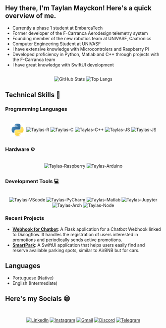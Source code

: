 ## Hey there, I'm Taylan Mayckon! Here's a quick overview of me.

- Currently a phase 1 student at EmbarcaTech
- Former developer of the F-Carranca Aerodesign telemetry system
- Founding member of the new robotics team at UNIVASF, Caatronics 
- Computer Engineering Student at UNIVASF
- I have extensive knowledge with Microcontrolers and Raspberry Pi
- Developed proficiency in Python, Matlab and C++ through projects with the F-Carranca team
- I have great knowledge with SwiftUI development


 ##
 
<div align="center">
 
![GitHub Stats](https://github-readme-stats.vercel.app/api?username=taylanmayckon&show_icons=true&theme=shadow_red)
![Top Langs](https://github-readme-stats.vercel.app/api/top-langs/?username=taylanmayckon&layout=compact&theme=shadow_red)

</div>

## Technical Skills 🧠
### Programming Languages
<div style="display: inline_block", align="center"><br>
  <img align="center" alt="Taylas-Python" width="48" src="https://raw.githubusercontent.com/devicons/devicon/master/icons/python/python-original.svg"/>   
  <img align="center" alt="Taylas-R" width="48" src="https://cdn.jsdelivr.net/gh/devicons/devicon@latest/icons/rstudio/rstudio-original.svg"/> 
  <img align="center" alt="Taylas-C" width="48" src="https://cdn.jsdelivr.net/gh/devicons/devicon@latest/icons/c/c-original.svg">
  <img align="center" alt="Taylas-C++" width="48" src="https://cdn.jsdelivr.net/gh/devicons/devicon@latest/icons/cplusplus/cplusplus-original.svg"/>     
  <img align="center" alt="Taylas-JS" width="48" src="https://cdn.jsdelivr.net/gh/devicons/devicon@latest/icons/javascript/javascript-original.svg"/> 
  <img align="center" alt="Taylas-JS" width="48" src="https://cdn.jsdelivr.net/gh/devicons/devicon@latest/icons/swift/swift-original.svg"/>
          
</div>

##
### Hardware ⚙️   
<div style="display: inline_block", align="center"><br>
  <img align="center" alt="Taylas-Raspberry" width="48" src="https://cdn.jsdelivr.net/gh/devicons/devicon@latest/icons/raspberrypi/raspberrypi-original.svg"/>    
  <img align="center" alt="Taylas-Arduino" width="48" src="https://cdn.jsdelivr.net/gh/devicons/devicon@latest/icons/arduino/arduino-original.svg"/>
</div>

##
### Development Tools 💻
<div style="display: inline_block", align="center"><br>
  <img align="center" alt="Taylas-VScode" width="48" src="https://cdn.jsdelivr.net/gh/devicons/devicon@latest/icons/vscode/vscode-original.svg"/>    
  <img align="center" alt="Taylas-PyCharm" width="48" src="https://cdn.jsdelivr.net/gh/devicons/devicon@latest/icons/pycharm/pycharm-original.svg"/>
  <img align="center" alt="Taylas-Matlab" width="48" src="https://cdn.jsdelivr.net/gh/devicons/devicon@latest/icons/matlab/matlab-original.svg"/>
  <img align="center" alt="Taylas-Jupyter" width="48" src="https://cdn.jsdelivr.net/gh/devicons/devicon@latest/icons/jupyter/jupyter-original.svg"/>
  <img align="center" alt="Taylas-Arch" width="48" src="https://cdn.jsdelivr.net/gh/devicons/devicon@latest/icons/archlinux/archlinux-original.svg"/>
  <img align="center" alt="Taylas-Node" width="48" src="https://cdn.jsdelivr.net/gh/devicons/devicon@latest/icons/nodejs/nodejs-original-wordmark.svg"/>
          
</div>

### Recent Projects 
- **[Webhook for Chatbot](https://github.com/taylanmayckon/Webhook-Dialogflow)**: A Flask application for a Chatbot Webhook linked to Dialogflow. It handles the registration of users interested in promotions and periodically sends active promotions.
- **[SmartPark](https://github.com/taylanmayckon/SmartPark)**: A SwiftUI application that helps users easily find and reserve available parking spots, similar to AirBNB but for cars.

## Languages
- Portuguese (Native)
- English (Intermediate)

## Here's my Socials 😁
<div style="display: inline_block", align="center"><br>
 
 [![LinkedIn](https://img.shields.io/badge/LinkedIn-0077B5?style=for-the-badge&logo=linkedin&logoColor=white)](https://www.linkedin.com/in/taylanmayckon/)
 [![Instagram](https://img.shields.io/badge/-Instagram-%23E4405F?style=for-the-badge&logo=instagram&logoColor=white)](https://www.instagram.com/taylan.png)
 [![Gmail](https://img.shields.io/badge/Gmail-333333?style=for-the-badge&logo=gmail&logoColor=red)](mailto:taylanmayckonoliveiraaraujo@gmail.com)
 [![Discord](https://img.shields.io/badge/Discord-7289DA?style=for-the-badge&logo=discord&logoColor=white)](discord.com/users/nexcauzin) 
 [![Telegram](https://img.shields.io/badge/Telegram-000?style=for-the-badge&logo=telegram&logoColor=2CA5E0)](https://t.me/Nexcauzin)
</div>
